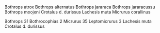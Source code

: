 Bothrops atrox
Bothrops alternatus
Bothrops jararaca
Bothrops jararacussu
Bothrops moojeni
Crotalus d. durissus 
Lachesis muta
Micrurus corallinus


Bothrops 31
Bothrocophias 2
Micrurus 35
Leptomicrurus 3
Lachesis muta
Crotalus d. durissus 
